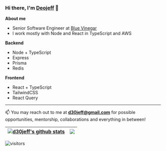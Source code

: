 ### Hi there, I'm [Deojeff](https://github.com/d30jeff) 👋

**About me**
- Senior Software Engineer at [Blue Vinegar](https://github.com/bluevinegar)
- I work mostly with Node and React in TypeScript and AWS

**Backend**
  - Node + TypeScript
  - Express
  - Prisma
  - Redis

**Frontend**
  - React + TypeScript
  - TailwindCSS
  - React Query

---

📫 You may reach out to me at **d30jeff@gmail.com** for possible opportunities, mentorship, collaborations and everything in between!

| <a href="https://github.com/d30jeff/github-readme-stats"><img align="center" src="https://github-readme-stats.vercel.app/api?username=d30jeff&show_icons=true&include_all_commits=true&hide_border=true" alt="d30jeff's github stats" /></a> | <a href="https://github.com/d30jeff/github-readme-stats"><img align="center" src="https://github-readme-stats.vercel.app/api/top-langs/?username=d30jeff&layout=compact&theme=buefy&hide_border=true" /></a> |
| ------------- | ------------- |

![visitors](https://visitor-badge.glitch.me/badge?page_id=d30jeff)

